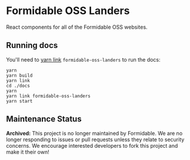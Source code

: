 # Formidable OSS Landers

React components for all of the Formidable OSS websites.

## Running docs

You'll need to [yarn link](https://classic.yarnpkg.com/en/docs/cli/link/#toc-yarn-link-in-package-you-want-to-link) `formidable-oss-landers` to run the docs:

```
yarn
yarn build
yarn link
cd ./docs
yarn
yarn link formidable-oss-landers
yarn start
```


## Maintenance Status

**Archived:** This project is no longer maintained by Formidable. We are no longer responding to issues or pull requests unless they relate to security concerns. We encourage interested developers to fork this project and make it their own!
